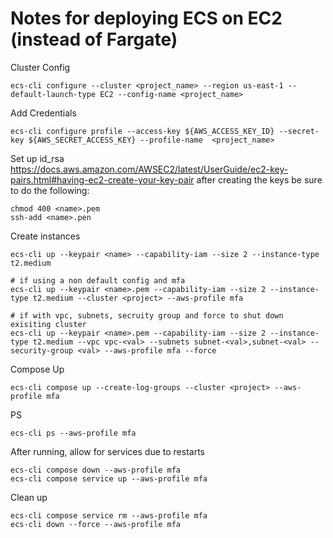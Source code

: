 # Notes for deploying ECS on EC2 (instead of Fargate)

Cluster Config
```
ecs-cli configure --cluster <project_name> --region us-east-1 --default-launch-type EC2 --config-name <project_name>
```

Add Credentials
```
ecs-cli configure profile --access-key ${AWS_ACCESS_KEY_ID} --secret-key ${AWS_SECRET_ACCESS_KEY} --profile-name  <project_name>
```

Set up id_rsa https://docs.aws.amazon.com/AWSEC2/latest/UserGuide/ec2-key-pairs.html#having-ec2-create-your-key-pair
after creating the keys be sure to do the following:
```
chmod 400 <name>.pem
ssh-add <name>.pen
```

Create instances
```
ecs-cli up --keypair <name> --capability-iam --size 2 --instance-type t2.medium

# if using a non default config and mfa
ecs-cli up --keypair <name>.pem --capability-iam --size 2 --instance-type t2.medium --cluster <project> --aws-profile mfa

# if with vpc, subnets, secruity group and force to shut down exisiting cluster
ecs-cli up --keypair <name>.pem --capability-iam --size 2 --instance-type t2.medium --vpc vpc-<val> --subnets subnet-<val>,subnet-<val> --security-group <val> --aws-profile mfa --force
```

Compose Up
```
ecs-cli compose up --create-log-groups --cluster <project> --aws-profile mfa
```

PS
```
ecs-cli ps --aws-profile mfa
```

After running, allow for services due to restarts
```
ecs-cli compose down --aws-profile mfa
ecs-cli compose service up --aws-profile mfa
```

Clean up
```
ecs-cli compose service rm --aws-profile mfa
ecs-cli down --force --aws-profile mfa
```
